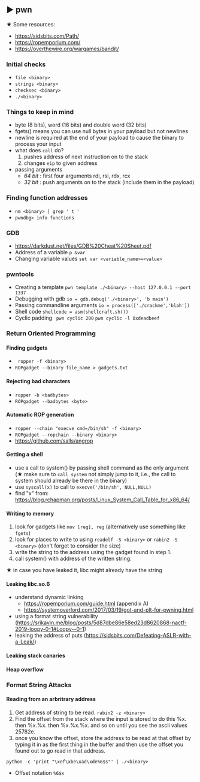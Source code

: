 ##  ► pwn

★ Some resources:
- https://sidsbits.com/Path/
- https://ropemporium.com/
- https://overthewire.org/wargames/bandit/

### Initial checks
- ```file <binary>```
- ```strings <binary>```
- ```checksec <binary>```
- ```./<binary>```

### Things to keep in mind
- byte (8 bits), word (16 bits) and double word (32 bits)
- fgets() means you can use null bytes in your payload but not newlines
- newline is required at the end of your payload to cause the binary to process your input
- what does ```call``` do?
  1. pushes address of next instruction on to the stack
  2. changes ```eip``` to given address
- passing arguments
  - _64 bit_ : first four arguments rdi, rsi, rdx, rcx
  - _32 bit_ : push arguments on to the stack (include them in the payload)

### Finding function addresses
- ```nm <binary> | grep ' t '```
- ```pwndbg> info functions```

### GDB
- <https://darkdust.net/files/GDB%20Cheat%20Sheet.pdf>
- Address of a variable ```p &var```
- Changing variable values ```set var <variable_name>=<value>```

### pwntools
- Creating a template ``` pwn template ./<binary> --host 127.0.0.1 --port 1337 ```
- Debugging with gdb ``` io = gdb.debug('./<binary>', 'b main') ```
- Passing commandline arguments ```io = process(['./crackme','blah'])```
- Shell code ``` shellcode = asm(shellcraft.sh()) ```
- Cyclic padding ``` pwn cyclic 200```   ``` pwn cyclic -l 0xdeadbeef ```
### Return Oriented Programming

#### Finding gadgets
- ``` ropper -f <binary>```
- ``` ROPgadget --binary file_name > gadgets.txt ```

#### Rejecting bad characters
- ``` ropper -b <badbytes> ```
- ``` ROPgadget --badbytes <byte> ```

#### Automatic ROP generation
- ``` ropper --chain "execve cmd=/bin/sh" -f <binary> ```
- ``` ROPgadget --ropchain --binary <binary> ```
- https://github.com/salls/angrop

#### Getting a shell

- use a call to system() by passing shell command as the only argument (★ make sure to ```call system``` not simply jump to it, i.e., the call to system should already be there in the binary)
- use ```syscall(x)``` to call to ```execve('/bin/sh', NULL,NULL)```
- find "x" from: https://blog.rchapman.org/posts/Linux_System_Call_Table_for_x86_64/

#### Writing to memory

1. look for gadgets like ``` mov [reg], reg ``` (alternatively use something like ```fgets```)
2. look for places to write to using ``` readelf -S <binary> ``` or ``` rabin2 -S <binary> ```
   (don't forget to consider the size)
3. write the string to the address using the gadget found in step 1.
4. call system() with address of the written string.

★ in case you have leaked it, libc might already have the string

#### Leaking libc.so.6

- understand dynamic linking
  - https://ropemporium.com/guide.html (appendix A)
  - https://systemoverlord.com/2017/03/19/got-and-plt-for-pwning.html
- using a format string vulnerability (https://srikavin.me/blog/posts/5d87dbe86e58ed23d8620868-nactf-2019-loopy-0-1#Loopy--0-1)
- leaking the address of puts (https://sidsbits.com/Defeating-ASLR-with-a-Leak/)

#### Leaking stack canaries
#### Heap overflow

### Format String Attacks
#### Reading from an arbritrary address
1. Get address of string to be read. ``` rabin2 -z <binary> ```
2. Find the offset from the stack where the input is stored to do this %x. then %x.%x. then %x.%x.%x. and so on until you see the ascii values 25782e.
3. once you know the offset, store the address to be read at that
   offset by typing it in as the first thing in the buffer and then
   use the offset you found out to go read in that address.
```
python -c 'print "\xef\xbe\xad\xde%6$s"' | ./<binary>
```

- Offset notation ``` %6$x ```

